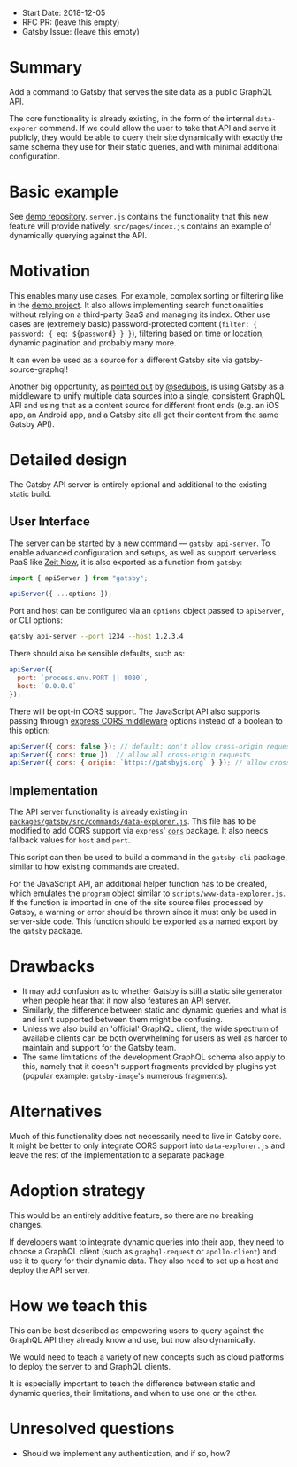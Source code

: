 - Start Date: 2018-12-05
- RFC PR: (leave this empty)
- Gatsby Issue: (leave this empty)

# Summary

Add a command to Gatsby that serves the site data as a public GraphQL API.

The core functionality is already existing, in the form of the internal
`data-exporer` command. If we could allow the user to take that API and serve it
publicly, they would be able to query their site dynamically with exactly the
same schema they use for their static queries, and with minimal additional
configuration.

# Basic example

See [demo repository](https://github.com/jgierer12/gatsby-api-proposal-demo).
`server.js` contains the functionality that this new feature will provide
natively. `src/pages/index.js` contains an example of dynamically querying
against the API.

# Motivation

This enables many use cases. For example, complex sorting or filtering like in
the [demo project](https://gatsby-api-proposal-demo.netlify.com/). It also
allows implementing search functionalities without relying on a third-party SaaS
and managing its index. Other use cases are (extremely basic) password-protected
content (`filter: { password: { eq: ${password} } }`), filtering based on time
or location, dynamic pagination and probably many more.

It can even be used as a source for a different Gatsby site via
gatsby-source-graphql!

Another big opportunity, as [pointed out](https://github.com/gatsbyjs/rfcs/pull/22#issuecomment-444414605) by [@sedubois](https://github.com/sedubois), is using Gatsby as a middleware to unify multiple data sources into a single, consistent GraphQL API and using that as a content source for different front ends (e.g. an iOS app, an Android app, and a Gatsby site all get their content from the same Gatsby API).

# Detailed design

The Gatsby API server is entirely optional and additional to the existing static
build.

## User Interface

The server can be started by a new command &mdash; `gatsby api-server`. To
enable advanced configuration and setups, as well as support serverless PaaS
like [Zeit Now](https://zeit.co/now), it is also exported as a function from
`gatsby`:

```js
import { apiServer } from "gatsby";

apiServer({ ...options });
```

Port and host can be configured via an `options` object passed
to `apiServer`, or CLI options:

```sh
gatsby api-server --port 1234 --host 1.2.3.4
```

There should also be sensible defaults, such as:

```js
apiServer({
  port: `process.env.PORT || 8080`,
  host: `0.0.0.0`
});
```

There will be opt-in CORS support. The JavaScript API also supports passing
through [express CORS middleware](https://github.com/expressjs/cors) options
instead of a boolean to this option:

```js
apiServer({ cors: false }); // default: don't allow cross-origin requests
apiServer({ cors: true }); // allow all cross-origin requests
apiServer({ cors: { origin: `https://gatsbyjs.org` } }); // allow cross-origin requests from https://gatsbyjs.org
```

## Implementation

The API server functionality is already existing in
[`packages/gatsby/src/commands/data-explorer.js`](https://github.com/gatsbyjs/gatsby/blob/master/packages/gatsby/src/commands/data-explorer.js).
This file has to be modified to add CORS support via `express`'
[`cors`](https://www.npmjs.com/package/cors) package. It also needs fallback
values for `host` and `port`.

This script can then be used to build a command in the `gatsby-cli` package,
similar to how existing commands are created.

For the JavaScript API, an additional helper function has to be created, which
emulates the `program` object similar to
[`scripts/www-data-explorer.js`](https://github.com/gatsbyjs/gatsby/blob/master/scripts/www-data-explorer.js).
If the function is imported in one of the site source files processed by Gatsby,
a warning or error should be thrown since it must only be used in server-side
code.
This function should be exported as a named export by the `gatsby` package.

# Drawbacks

- It may add confusion as to whether Gatsby is still a static site generator
  when people hear that it now also features an API server.
- Similarly, the difference between static and dynamic queries and what is and
  isn't supported between them might be confusing.
- Unless we also build an 'official' GraphQL client, the wide spectrum of
  available clients can be both overwhelming for users as well as harder to
  maintain and support for the Gatsby team.
- The same limitations of the development GraphQL schema also apply to this,
  namely that it doesn't support fragments provided by plugins yet (popular
  example: `gatsby-image`'s numerous fragments).

# Alternatives

Much of this functionality does not necessarily need to live in Gatsby core. It
might be better to only integrate CORS support into `data-explorer.js` and leave
the rest of the implementation to a separate package.

# Adoption strategy

This would be an entirely additive feature, so there are no breaking changes.

If developers want to integrate dynamic queries into their app, they need to
choose a GraphQL client (such as `graphql-request` or `apollo-client`) and use
it to query for their dynamic data. They also need to set up a host and deploy
the API server.

# How we teach this

This can be best described as empowering users to query against the GraphQL API
they already know and use, but now also dynamically.

We would need to teach a variety of new concepts such as cloud platforms to
deploy the server to and GraphQL clients.

It is especially important to teach the difference between static and dynamic
queries, their limitations, and when to use one or the other.

# Unresolved questions

- Should we implement any authentication, and if so, how?
